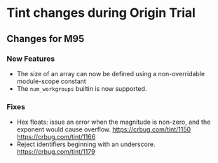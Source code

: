 # Tint changes during Origin Trial

## Changes for M95

### New Features
* The size of an array can now be defined using a non-overridable module-scope constant
* The `num_workgroups` builtin is now supported.

### Fixes
* Hex floats: issue an error when the magnitude is non-zero, and the exponent would cause
    overflow. https://crbug.com/tint/1150 https://crbug.com/tint/1166
* Reject identifiers beginning with an underscore.  https://crbug.com/tint/1179

